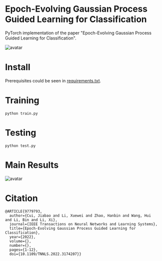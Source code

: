 
<h1>Epoch-Evolving Gaussian Process Guided Learning for Classification</h1>
PyTorch implementation of the paper "Epoch-Evolving Gaussian Process Guided Learning for Classification".

![avatar](images/overview.png)

<h1>Install</h1>

Prerequisites could be seen in [requirements.txt](./requirements.txt).


<h1>Training</h1>

```
python train.py
```

<h1>Testing</h1>

```
python test.py 
```


<h1>Main Results</h1>

![avatar](images/error_conv.png)

<h1>Citation</h1>

```
@ARTICLE{9779793,
  author={Cui, Jiabao and Li, Xuewei and Zhao, Hanbin and Wang, Hui and Li, Bin and Li, Xi},
  journal={IEEE Transactions on Neural Networks and Learning Systems}, 
  title={Epoch-Evolving Gaussian Process Guided Learning for Classification}, 
  year={2022},
  volume={},
  number={},
  pages={1-12},
  doi={10.1109/TNNLS.2022.3174207}}
```

